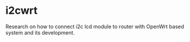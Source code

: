 # i2cwrt
Research on how to connect i2c lcd module to router with OpenWrt based system and its development.
